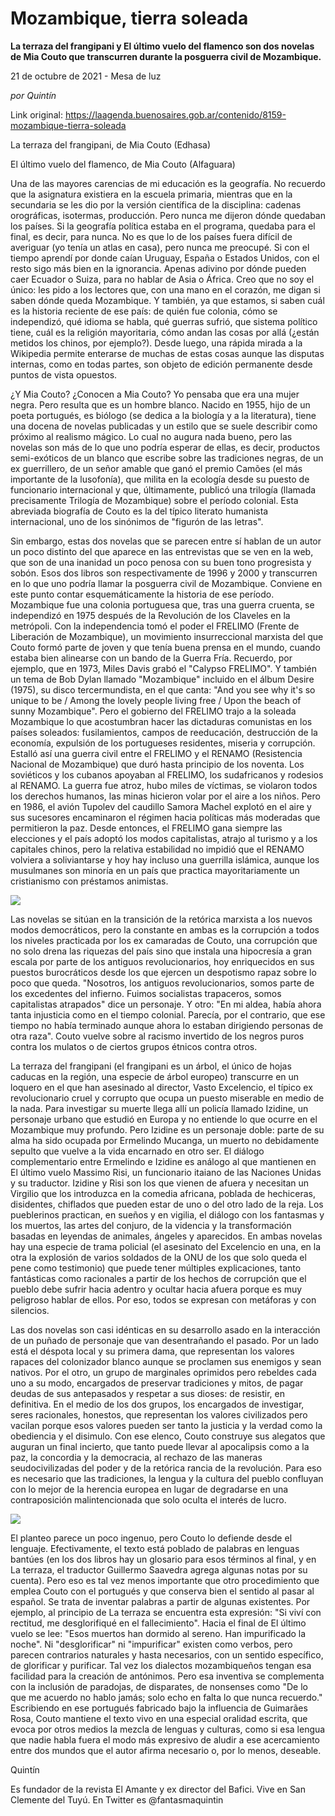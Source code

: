 # Mozambique, tierra soleada

**La terraza del frangipani y El último vuelo del flamenco son dos novelas de Mia Couto que transcurren durante la posguerra civil de Mozambique.**

21 de octubre de 2021 - Mesa de luz

_por Quintín_

Link original: https://laagenda.buenosaires.gob.ar/contenido/8159-mozambique-tierra-soleada



La terraza del frangipani, de Mia Couto (Edhasa)




El último vuelo del flamenco, de Mia Couto (Alfaguara)




Una de las mayores carencias de mi educación es la geografía. No recuerdo que la asignatura existiera en la escuela primaria, mientras que en la secundaria se les dio por la versión científica de la disciplina: cadenas orográficas, isotermas, producción. Pero nunca me dijeron dónde quedaban los países. Si la geografía política estaba en el programa, quedaba para el final, es decir, para nunca. No es que lo de los países fuera difícil de averiguar (yo tenía un atlas en casa), pero nunca me preocupé. Si con el tiempo aprendí por donde caían Uruguay, España o Estados Unidos, con el resto sigo más bien en la ignorancia. Apenas adivino por dónde pueden caer Ecuador o Suiza, para no hablar de Asia o África. Creo que no soy el único: les pido a los lectores que, con una mano en el corazón, me digan si saben dónde queda Mozambique. Y también, ya que estamos, si saben cuál es la historia reciente de ese país: de quién fue colonia, cómo se independizó, qué idioma se habla, qué guerras sufrió, que sistema político tiene, cuál es la religión mayoritaria, cómo andan las cosas por allá (¿están metidos los chinos, por ejemplo?). Desde luego, una rápida mirada a la Wikipedia permite enterarse de muchas de estas cosas aunque las disputas internas, como en todas partes, son objeto de edición permanente desde puntos de vista opuestos.




¿Y Mia Couto? ¿Conocen a Mia Couto? Yo pensaba que era una mujer negra. Pero resulta que es un hombre blanco. Nacido en 1955, hijo de un poeta portugués, es biólogo (se dedica a la biología y a la literatura), tiene una docena de novelas publicadas y un estilo que se suele describir como próximo al realismo mágico. Lo cual no augura nada bueno, pero las novelas son más de lo que uno podría esperar de ellas, es decir, productos semi-exóticos de un blanco que escribe sobre las tradiciones negras, de un ex guerrillero, de un señor amable que ganó el premio Camões (el más importante de la lusofonía), que milita en la ecología desde su puesto de funcionario internacional y que, últimamente, publicó una trilogía (llamada precisamente Trilogía de Mozambique) sobre el período colonial. Esta abreviada biografía de Couto es la del típico literato humanista internacional, uno de los sinónimos de "figurón de las letras".




Sin embargo, estas dos novelas que se parecen entre sí hablan de un autor un poco distinto del que aparece en las entrevistas que se ven en la web, que son de una inanidad un poco penosa con su buen tono progresista y sobón. Esos dos libros son respectivamente de 1996 y 2000 y transcurren en lo que uno podría llamar la posguerra civil de Mozambique. Conviene en este punto contar esquemáticamente la historia de ese período. Mozambique fue una colonia portuguesa que, tras una guerra cruenta, se independizó en 1975 después de la Revolución de los Claveles en la metrópoli. Con la independencia tomó el poder el FRELIMO (Frente de Liberación de Mozambique), un movimiento insurreccional marxista del que Couto formó parte de joven y que tenía buena prensa en el mundo, cuando estaba bien alinearse con un bando de la Guerra Fría. Recuerdo, por ejemplo, que en 1973, Miles Davis grabó el "Calypso FRELIMO". Y también un tema de Bob Dylan llamado "Mozambique" incluido en el álbum Desire (1975), su disco tercermundista, en el que canta: "And you see why it's so unique to be / Among the lovely people living free / Upon the beach of sunny Mozambique". Pero el gobierno del FRELIMO trajo a la soleada Mozambique lo que acostumbran hacer las dictaduras comunistas en los países soleados: fusilamientos, campos de reeducación, destrucción de la economía, expulsión de los portugueses residentes, miseria y corrupción. Estalló así una guerra civil entre el FRELIMO y el RENAMO (Resistencia Nacional de Mozambique) que duró hasta principio de los noventa. Los soviéticos y los cubanos apoyaban al FRELIMO, los sudafricanos y rodesios al RENAMO. La guerra fue atroz, hubo miles de víctimas, se violaron todos los derechos humanos, las minas hicieron volar por el aire a los niños. Pero en 1986, el avión Tupolev del caudillo Samora Machel explotó en el aire y sus sucesores encaminaron el régimen hacia políticas más moderadas que permitieron la paz. Desde entonces, el FRELIMO gana siempre las elecciones y el país adoptó los modos capitalistas, atrajo al turismo y a los capitales chinos, pero la relativa estabilidad no impidió que el RENAMO volviera a soliviantarse y hoy hay incluso una guerrilla islámica, aunque los musulmanes son minoría en un país que practica mayoritariamente un cristianismo con préstamos animistas.




![](https://cdn.feater.me/files/images/99697/bb5bd013-df8e-4bb0-b370-8d82b170e2a7.jpeg)




Las novelas se sitúan en la transición de la retórica marxista a los nuevos modos democráticos, pero la constante en ambas es la corrupción a todos los niveles practicada por los ex camaradas de Couto, una corrupción que no solo drena las riquezas del país sino que instala una hipocresía a gran escala por parte de los antiguos revolucionarios, hoy enriquecidos en sus puestos burocráticos desde los que ejercen un despotismo rapaz sobre lo poco que queda. "Nosotros, los antiguos revolucionarios, somos parte de los excedentes del infierno. Fuimos socialistas trapaceros, somos capitalistas atrapados" dice un personaje. Y otro: "En mi aldea, había ahora tanta injusticia como en el tiempo colonial. Parecía, por el contrario, que ese tiempo no había terminado aunque ahora lo estaban dirigiendo personas de otra raza". Couto vuelve sobre al racismo invertido de los negros puros contra los mulatos o de ciertos grupos étnicos contra otros.




La terraza del frangipani (el frangipani es un árbol, el único de hojas caducas en la región, una especie de árbol europeo) transcurre en un loquero en el que han asesinado al director, Vasto Excelencio, el típico ex revolucionario cruel y corrupto que ocupa un puesto miserable en medio de la nada. Para investigar su muerte llega allí un policía llamado Izidine, un personaje urbano que estudió en Europa y no entiende lo que ocurre en el Mozambique muy profundo. Pero Izidine es un personaje doble: parte de su alma ha sido ocupada por Ermelindo Mucanga, un muerto no debidamente sepulto que vuelve a la vida encarnado en otro ser. El diálogo complementario entre Ermelindo e Izidine es análogo al que mantienen en El último vuelo Massimo Risi, un funcionario itaiano de las Naciones Unidas y su traductor. Izidine y Risi son los que vienen de afuera y necesitan un Virgilio que los introduzca en la comedia africana, poblada de hechiceras, disidentes, chiflados que pueden estar de uno o del otro lado de la reja. Los pueblerinos practican, en sueños y en vigilia, el diálogo con los fantasmas y los muertos, las artes del conjuro, de la videncia y la transformación basadas en leyendas de animales, ángeles y aparecidos. En ambas novelas hay una especie de trama policial (el asesinato del Excelencio en una, en la otra la explosión de varios soldados de la ONU de los que solo queda el pene como testimonio) que puede tener múltiples explicaciones, tanto fantásticas como racionales a partir de los hechos de corrupción que el pueblo debe sufrir hacia adentro y ocultar hacia afuera porque es muy peligroso hablar de ellos. Por eso, todos se expresan con metáforas y con silencios.




Las dos novelas son casi idénticas en su desarrollo asado en la interacción de un puñado de personaje que van desentrañando el pasado. Por un lado está el déspota local y su primera dama, que representan los valores rapaces del colonizador blanco aunque se proclamen sus enemigos y sean nativos. Por el otro, un grupo de marginales oprimidos pero rebeldes cada uno a su modo, encargados de preservar tradiciones y mitos, de pagar deudas de sus antepasados y respetar a sus dioses: de resistir, en definitiva. En el medio de los dos grupos, los encargados de investigar, seres racionales, honestos, que representan los valores civilizados pero vacilan porque esos valores pueden ser tanto la justicia y la verdad como la obediencia y el disimulo. Con ese elenco, Couto construye sus alegatos que auguran un final incierto, que tanto puede llevar al apocalipsis como a la paz, la concordia y la democracia, al rechazo de las maneras seudocivilizadas del poder y de la retórica rancia de la revolución. Para eso es necesario que las tradiciones, la lengua y la cultura del pueblo confluyan con lo mejor de la herencia europea en lugar de degradarse en una contraposición malintencionada que solo oculta el interés de lucro.




![](https://cdn.feater.me/files/images/99699/1611a997-73c6-453d-8707-787060e3a806.jpeg)




El planteo parece un poco ingenuo, pero Couto lo defiende desde el lenguaje. Efectivamente, el texto está poblado de palabras en lenguas bantúes (en los dos libros hay un glosario para esos términos al final, y en La terraza, el traductor Guillermo Saavedra agrega algunas notas por su cuenta). Pero eso es tal vez menos importante que otro procedimiento que emplea Couto con el portugués y que conserva bien el sentido al pasar al español. Se trata de inventar palabras a partir de algunas existentes. Por ejemplo, al principio de La terraza se encuentra esta expresión: "Si viví con rectitud, me desglorifiqué en el fallecimiento". Hacia el final de El último vuelo se lee: "Esos muertos han dormido al sereno. Han impurificado la noche". Ni "desglorificar" ni "impurificar" existen como verbos, pero parecen contrarios naturales y hasta necesarios, con un sentido específico, de glorificar y purificar. Tal vez los dialectos mozambiqueños tengan esa facilidad para la creación de antónimos. Pero esa inventiva se complementa con la inclusión de paradojas, de disparates, de nonsenses como "De lo que me acuerdo no hablo jamás; solo echo en falta lo que nunca recuerdo." Escribiendo en ese portugués fabricado bajo la influencia de Guimarães Rosa, Couto mantiene el texto vivo en una especial oralidad escrita, que evoca por otros medios la mezcla de lenguas y culturas, como si esa lengua que nadie habla fuera el modo más expresivo de aludir a ese acercamiento entre dos mundos que el autor afirma necesario o, por lo menos, deseable.




Quintín




Es fundador de la revista El Amante y ex director del Bafici. Vive en San Clemente del Tuyú. En Twitter es @fantasmaquintin



